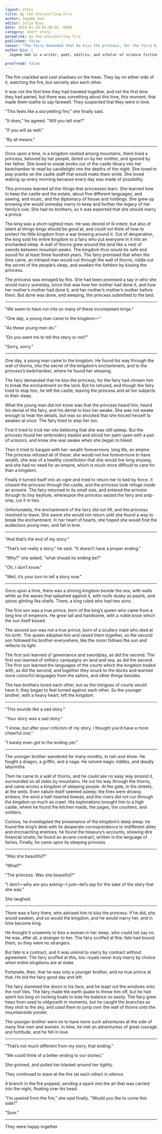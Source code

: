 ```yaml
---
layout: story
title: By the Storytelling Fire
author: Jaymee Goh
editor: Julia Rios
date: 2019-01-29 01:00:01 -0500
category: short story
permalink: by-the-storytelling-fire
published: false
teaser: "The fairy demanded that he kiss the princess, for the fairy had chosen him to break the enchantment on the land. But he refused…"
author-bio: |
  Jaymee Goh is a writer, poet, editrix, and scholar of science fiction and fantasy from the little suburb of Subang Jaya, Selangor, Malaysia. She wrote a dissertation on whiteness and multiculturalism in steampunk at the University of California, Riverside, and is a graduate of the 2016 Clarion Science Fiction and Fantasy Writing Workshop. She co-edited _The SEA Is Ours: Tales of Steampunk Southeast Asia_, and edited _The WisCon Chronicles Vol 11: Trials by Whiteness_.

proofread: false
---
```


The fire crackled and cast shadows on the trees. They lay on either side of it, watching the fire, but secretly also each other.

It was not the first time they had traveled together, and not the first time they had parted, but there was something about this time, this moment, that made them loathe to say farewell. They suspected that they were in love.

"This feels like a storytelling fire," she finally said.

"It does," he agreed. "Will you tell one?"

"If you will as well."

"By all means."

----

Once upon a time, in a kingdom nestled among mountains, there lived a princess, beloved by her people, doted on by her mother, and ignored by her father. She loved to sneak books out of the castle library into her bedchamber to read by candlelight into the depths of the night. She loved to play pranks on the castle staff that would make them smile. She loved waking up every morning because every day was made of possibility.

This princess learned all the things that princesses learn. She learned how to keep the castle and the estate, about five different languages, and sewing, and music, and the diplomacy of house and holdings. She grew up knowing she would someday marry to keep and further the legacy of her family’s rule. She had no brothers, so it was expected that she should marry a prince.

The king was a short-sighted man. He was devoid of ill-intent, but also of talent at things kings should be good at, and could not think of how to protect his little kingdom from a war brewing around it. Out of desperation, the king sold his entire kingdom to a fairy who put everyone in it into an enchanted sleep. A wall of thorns grew around the land like a nest of swords between mountain peaks. The kingdom thus would be safe and sound for at least three hundred years. The fairy promised that when the time came, an intrepid man would cut through the wall of thorns, riddle out the secret of the people’s sleep, and awaken the fiefdom by kissing the princess.

The princess was enraged by this. She had been promised a say in who she would marry someday, since that was how her mother had done it, and how her mother’s mother had done it, and her mother’s mother’s mother before them. But done was done, and weeping, the princess submitted to the bed.

----

"We seem to have run into so many of these incompetent kings."

"One day, a young man came to the kingdom—"

"As these young men do."

"Do you want me to tell this story or not?"

"Sorry, sorry."

----

One day, a young man came to the kingdom. He found his way through the wall of thorns, into the secret of the kingdom’s enchantment, and to the princess’s bedchamber, where he found her sleeping.

The fairy demanded that he kiss the princess, for the fairy had chosen him to break the enchantment on the land. But he refused, and though the fairy tried to stop him, he left the castle, leaving the princess and all her subjects to their sleep.

What the young man did not know was that the princess heard him, heard his denial of the fairy, and his denial to kiss her awake. She was not awake enough to hear the details, but was so shocked that she forced herself to awaken at once. The fairy tried to stop her too.

First it tried to trick her into believing that she was still asleep. But the princess found her embroidery basket and sliced her palm open with a pair of scissors, and knew she was awake when she began to bleed.

Then it tried to bargain with her: wealth forevermore, long life, an empire. The princess refused all of these: she would not live forevermore to have wealth, she was of a healthy constitution that she would live long anyway, and she had no need for an empire, which is much more difficult to care for than a kingdom.

Finally it turned itself into an ogre and tried to return her to bed by force. It chased the princess through the castle, and the princess took refuge inside an armoire. The fairy returned to its small size, and entered the armoire through its tiny keyhole, whereupon the princess seized the fairy and snip-snip, cut it in two.

Unfortunately, the enchantment of the fairy did not lift, and the princess resolved to leave. She swore she would not return until she found a way to break the enchantment. In her heart of hearts, she hoped she would find the audacious young man, and fall in love.

----

"And that’s the end of my story."

"That’s not really a story," he said. "It doesn’t have a proper ending."

"Why?" she asked, "what should its ending be?"

"Oh, I don’t know."

"Well, it’s your turn to tell a story now."

----

Once upon a time, there was a shining kingdom beside the sea, with walls white as the waves that splashed against it, with roofs dusky as pearls, and spires glinting like shells. There, a king ruled who had two sons.

The first son was a true prince, born of the king’s queen who came from a long line of emperors. He grew tall and handsome, with a noble brow which the sun itself kissed.

The second son was not a true prince, born of a scullery maid who died at his birth. The queen adopted him and raised them together, so the second son followed his brother everywhere, like the moon follows the sun and reflects its light.

The first son learned of governance and swordplay, as did the second. The first son learned of military campaigns on land and sea, as did the second. The first son learned the languages of the courts which the kingdom traded with, as did the second, and together they snuck to the docks and learned more colourful languages from the sailors, and other things besides.

The two brothers loved each other, but as the intrigues of courts would have it, they began to feel turned against each other. So the younger brother, with a heavy heart, left the kingdom.

----

"This sounds like a sad story."

"_Your_ story was a sad story."

"I know, but after your criticism of my story, I thought you’d have a more cheerful one."

"I barely even got to the ending yet."

----

The younger brother wandered for many months, in rain and shine. He fought a dragon, a griffin, and a naga. He solved magic riddles, and deadly labyrinths.

Then he came to a wall of thorns, and he could see no easy way around it, surrounded on all sides by mountains. He cut his way through the thorns, and came across a kingdom of sleeping people. At the gate, in the streets, at the wells. Even nature itself seemed asleep: the fires were drowsy embers, the wind a half-hearted breeze, and the rivers did not run through the kingdom so much as crawl. His explorations brought him to a high castle, where he found the kitchen maids, the pages, the courtiers, and soldiers.

Curious, he investigated the provenance of the kingdom’s deep sleep: he found the king’s desk with its desperate correspondence to indifferent allies and encroaching enemies; he found the treasury’s accounts, showing dire financial straits; he found an arcane contract, written in the language of fairies. Finally, he came upon its sleeping princess.

----

"Was she beautiful?"

"What?"

"The princess. Was she beautiful?"

"I don’t—why are you asking—I just—let’s say for the sake of the story that she was."

She laughed.

----

There was a fairy there, who advised him to kiss the princess. If he did, she would awaken, and so would the kingdom, and he would marry her, and in time become king.

He thought it unseemly to kiss a woman in her sleep, who could not say no. He was, after all, a stranger to her. The fairy scoffed at this: fate had bound them, so they were no strangers.

But fate is a contract, and it was unkind to marry by contract without agreement. The fairy scoffed at this, too: royals never truly marry by choice when entire kingdoms are at stake.

Fortunate, then, that he was only a younger brother, and no true prince at that. He bid the fairy good day and left.

The fairy slammed the doors in his face, and he leapt out the windows onto the roof tiles. The fairy made the earth quake to throw him off, but he had spent too long on rocking boats to lose his balance so easily. The fairy grew trees from seed to oldgrowth in moments, but he caught the branches as they shot to the sky, and used them to jump over the wall of thorns onto the mountainside yonder.

The younger brother went on to have more such adventures at the side of many fine men and women. In time, he met an adventuress of great courage and fortitude, and he fell in love.

----

"That’s not much different from my story, that ending."

"We could think of a better ending to our stories."

She grinned, and pulled her blanket around her tightly.

They continued to stare at the fire (at each other) in silence.

A branch in the fire popped, sending a spark into the air that was carried into the night, floating over his head.

"I’m upwind from the fire," she said finally. "Would you like to come this side?"

"Sure."

----

They were happy together
